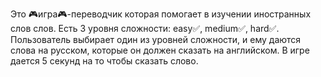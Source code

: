 Это 🎮игра🎮-переводчик которая помогает в изучении иностранных слов слов. Есть 3 уровня сложности: easy✅, medium✅, hard✅. Пользователь выбирает один из уровней сложности, и ему даются слова на русском, которые он должен сказать на английском. В игре дается 5 секунд на то чтобы сказать слово.

